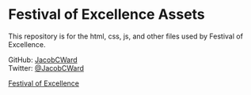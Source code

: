 # Festival of Excellence Assets

This repository is for the html, css, js, and other files used by Festival of Excellence.

GitHub: [JacobCWard](https://github.com/JacobCWard)  
Twitter: [@JacobCWard](http://twitter.com/JacobCWard)

[Festival of Excellence](http://suu.edu/excellence)
